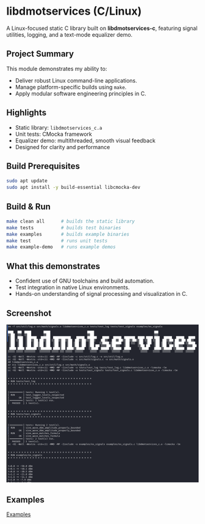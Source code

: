 # libdmotservices (C/Linux)

A Linux-focused static C library built on **libdmotservices-c**, featuring signal utilities, logging, and a text-mode equalizer demo.

## Project Summary
This module demonstrates my ability to:
- Deliver robust Linux command-line applications.
- Manage platform-specific builds using `make`.
- Apply modular software engineering principles in C.

## Highlights
- Static library: `libdmotservices_c.a`
- Unit tests: CMocka framework
- Equalizer demo: multithreaded, smooth visual feedback
- Designed for clarity and performance

## Build Prerequisites
```bash
sudo apt update
sudo apt install -y build-essential libcmocka-dev
```

## Build & Run
```bash
make clean all      # builds the static library
make tests          # builds test binaries
make examples       # builds example binaries
make test           # runs unit tests
make example-demo   # runs example demos
```

## What this demonstrates
- Confident use of GNU toolchains and build automation.
- Test integration in native Linux environments.
- Hands-on understanding of signal processing and visualization in C.


## Screenshot

![C/Linux build screenshot](libdmotservices-c-linux.png)

## Examples

[Examples](examples/README.md)